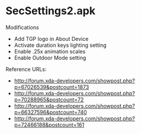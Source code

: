 # SecSettings2.apk

Modifications

- Add TGP logo in About Device
- Activate duration keys lighting setting
- Enable .25x animation scales
- Enable Outdoor Mode setting

Reference URLs:

- http://forum.xda-developers.com/showpost.php?p=67026539&postcount=1873
- http://forum.xda-developers.com/showpost.php?p=70288965&postcount=72
- http://forum.xda-developers.com/showpost.php?p=66327596&postcount=740
- http://forum.xda-developers.com/showpost.php?p=72466188&postcount=161
